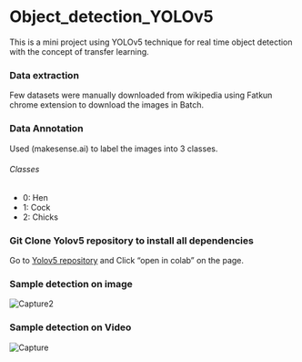 # Object_detection_YOLOv5

This is a mini project using YOLOv5 technique for real time object detection with the concept of transfer learning. 

### Data extraction
Few datasets were manually downloaded from wikipedia using Fatkun chrome extension to download the images in Batch. 

### Data Annotation
Used (makesense.ai) to label the images into 3 classes. 

###### Classes
  - 0: Hen
  - 1: Cock
  - 2: Chicks

### Git Clone Yolov5 repository to install all dependencies
Go to [Yolov5 repository](https://github.com/ultralytics/yolov5/) and Click “open in colab” on the page.


### Sample detection on image
![Capture2](https://github.com/jimohola/Object_detection_YOLOv5/assets/62597513/22b46b39-3e3c-40f4-b38b-495bc471b001)



### Sample detection on Video
![Capture](https://github.com/jimohola/Object_detection_YOLOv5/assets/62597513/769a25ee-daf8-4e5e-83d6-dc8519dd9ace)

